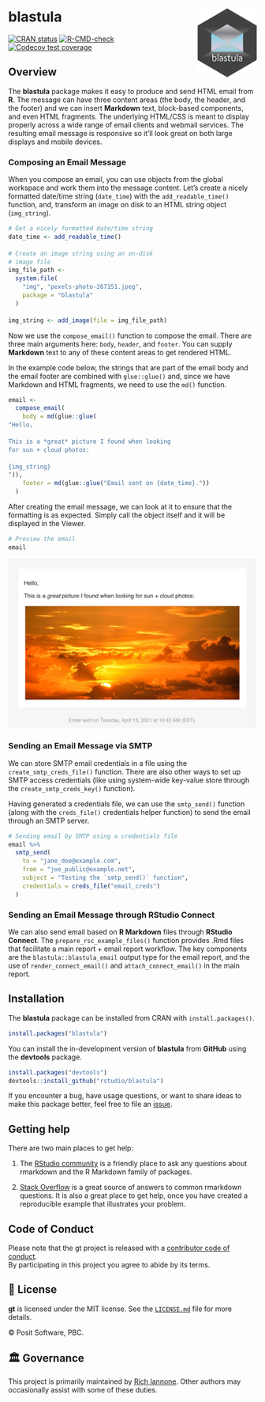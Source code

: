 
<!-- README.md is generated from README.Rmd. Please edit that file -->

# blastula <a href='https://rstudio.github.io/blastula'><img src='man/figures/logo.png' align="right" height="139" /></a>

[![CRAN
status](https://www.r-pkg.org/badges/version/blastula)](https://CRAN.R-project.org/package=blastula)
[![R-CMD-check](https://github.com/rstudio/blastula/workflows/R-CMD-check/badge.svg)](https://github.com/rstudio/blastula/actions)
[![Codecov test
coverage](https://codecov.io/gh/rstudio/blastula/branch/master/graph/badge.svg)](https://codecov.io/gh/rstudio/blastula?branch=master)

## Overview

The **blastula** package makes it easy to produce and send HTML email
from **R**. The message can have three content areas (the body, the
header, and the footer) and we can insert **Markdown** text, block-based
components, and even HTML fragments. The underlying HTML/CSS is meant to
display properly across a wide range of email clients and webmail
services. The resulting email message is responsive so it’ll look great
on both large displays and mobile devices.

### Composing an Email Message

When you compose an email, you can use objects from the global workspace
and work them into the message content. Let’s create a nicely formatted
date/time string (`date_time`) with the `add_readable_time()` function,
and, transform an image on disk to an HTML string object (`img_string`).

``` r
# Get a nicely formatted date/time string
date_time <- add_readable_time()

# Create an image string using an on-disk
# image file
img_file_path <-
  system.file(
    "img", "pexels-photo-267151.jpeg",
    package = "blastula"
  )

img_string <- add_image(file = img_file_path)
```

Now we use the `compose_email()` function to compose the email. There
are three main arguments here: `body`, `header`, and `footer`. You can
supply **Markdown** text to any of these content areas to get rendered
HTML.

In the example code below, the strings that are part of the email body
and the email footer are combined with `glue::glue()` and, since we have
Markdown and HTML fragments, we need to use the `md()` function.

``` r
email <-
  compose_email(
    body = md(glue::glue(
"Hello,

This is a *great* picture I found when looking
for sun + cloud photos:

{img_string}
")),
    footer = md(glue::glue("Email sent on {date_time}."))
  )
```

After creating the email message, we can look at it to ensure that the
formatting is as expected. Simply call the object itself and it will be
displayed in the Viewer.

``` r
# Preview the email
email
```

<img src="man/figures/rstudio_preview_email.png">

### Sending an Email Message via SMTP

We can store SMTP email credentials in a file using the
`create_smtp_creds_file()` function. There are also other ways to set up
SMTP access credentials (like using system-wide key-value store through
the `create_smtp_creds_key()` function).

Having generated a credentials file, we can use the `smtp_send()`
function (along with the `creds_file()` credentials helper function) to
send the email through an SMTP server.

``` r
# Sending email by SMTP using a credentials file
email %>%
  smtp_send(
    to = "jane_doe@example.com",
    from = "joe_public@example.net",
    subject = "Testing the `smtp_send()` function",
    credentials = creds_file("email_creds")
  )
```

### Sending an Email Message through RStudio Connect

We can also send email based on **R Markdown** files through **RStudio
Connect**. The `prepare_rsc_example_files()` function provides .Rmd
files that facilitate a main report + email report workflow. The key
components are the `blastula::blastula_email` output type for the email
report, and the use of `render_connect_email()` and
`attach_connect_email()` in the main report.

## Installation

The **blastula** package can be installed from CRAN with
`install.packages()`.

``` r
install.packages("blastula")
```

You can install the in-development version of **blastula** from
**GitHub** using the **devtools** package.

``` r
install.packages("devtools")
devtools::install_github("rstudio/blastula")
```

If you encounter a bug, have usage questions, or want to share ideas to
make this package better, feel free to file an
[issue](https://github.com/rstudio/blastula/issues).

## Getting help

There are two main places to get help:

1.  The [RStudio
    community](https://community.rstudio.com/c/R-Markdown/10) is a
    friendly place to ask any questions about rmarkdown and the R
    Markdown family of packages.

2.  [Stack
    Overflow](https://stackoverflow.com/questions/tagged/r-markdown) is
    a great source of answers to common rmarkdown questions. It is also
    a great place to get help, once you have created a reproducible
    example that illustrates your problem.

## Code of Conduct

Please note that the gt project is released with a [contributor code of
conduct](https://www.contributor-covenant.org/version/2/0/code_of_conduct/).<br>By
participating in this project you agree to abide by its terms.

## 📄 License

**gt** is licensed under the MIT license. See the
[`LICENSE.md`](LICENSE.md) file for more details.

© Posit Software, PBC.

## 🏛️ Governance

This project is primarily maintained by [Rich
Iannone](https://twitter.com/riannone). Other authors may occasionally
assist with some of these duties.
